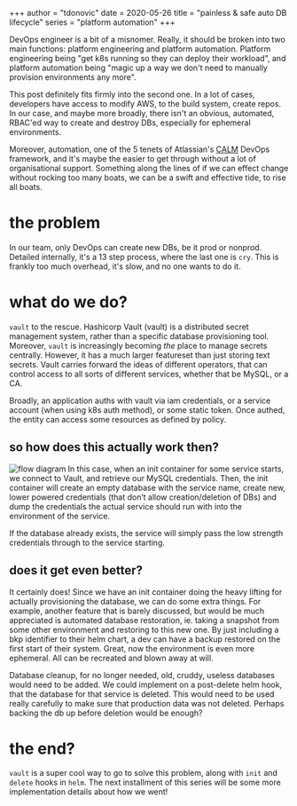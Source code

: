 +++
author = "tdonovic"
date = 2020-05-26
title = "painless & safe auto DB lifecycle"
series = "platform automation"
+++

DevOps engineer is a bit of a misnomer. Really, it should be broken into
two main functions: platform engineering and platform automation.
Platform engineering being "get k8s running so they can deploy their
workload", and platform automation being "magic up a way we don't need
to manually provision environments any more".

This post definitely fits firmly into the second one. In a lot of cases,
developers have access to modify AWS, to the build system, create repos.
In our case, and maybe more broadly, there isn't an obvious, automated,
RBAC'ed way to create and destroy DBs, especially for ephemeral
environments.

Moreover, automation, one of the 5 tenets of Atlassian's
[CALM](https://www.atlassian.com/devops#culture) DevOps framework, and
it's maybe the easier to get through without a lot of organisational
support. Something along the lines of if we can effect change without rocking too many boats, we can be a swift and effective tide, to rise all boats.

# the problem
In our team, only DevOps can create new DBs, be it prod or nonprod.
Detailed internally, it's a 13 step process, where the last one is
`cry`. This is frankly too much overhead, it's slow, and no one wants to
do it.

# what do we do?
`vault` to the rescue. Hashicorp Vault (vault) is a distributed secret management system, rather than a specific database provisioning tool. Moreover, `vault` is increasingly becoming  *the* place to manage secrets centrally. However, it has a much larger featureset than just storing text secrets. Vault carries forward the ideas of different operators, that can control access to all sorts of different services, whether that be MySQL, or a CA.

Broadly, an application auths with vault via iam credentials, or a service account (when using k8s auth method), or some static token. Once authed, the entity can access some resources as defined by policy.

## so how does this actually work then?

![flow diagram](diag.png)
In this case, when an init container for some service starts, we connect to Vault, and retrieve our MySQL credentials. Then, the init container will create an empty database with the service name, create new, lower powered credentials (that don’t allow creation/deletion of DBs) and dump the credentials the actual service should run with into the environment of the service.

If the database already exists, the service will simply pass the low strength credentials through to the service starting.

## does it get even better?

It certainly does!
Since we have an init container doing the heavy lifting for actually provisioning  the database, we can do some extra things. For example, another feature that is barely discussed, but would be much appreciated is automated database restoration, ie. taking a snapshot from some other environment and restoring to this new one.
By just including a bkp identifier to their helm chart, a dev can have a
backup restored on the first start of their system. Great, now the
environment is even more ephemeral. All can be recreated and blown away
at will.

Database cleanup, for no longer needed, old, cruddy, useless databases would need to be added. We could implement on a post-delete helm hook, that the database for that service is deleted. This would need to be used really carefully to make sure that production data was not deleted. Perhaps backing the db up before deletion would be enough?

# the end?
`vault` is a super cool way to go to solve this problem, along with
`init` and `delete` hooks in `helm`. The next installment of this series
will be some more implementation details about how we went!
